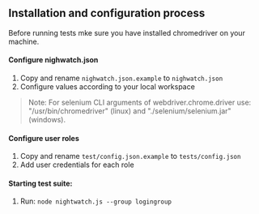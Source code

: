 ## Installation and configuration process
Before running tests mke sure you have installed chromedriver on your machine.

#### Configure nighwatch.json
1. Copy and rename `nighwatch.json.example` to `nighwatch.json`
2. Configure values according to your local workspace

> Note: For selenium CLI arguments of webdriver.chrome.driver use: "/usr/bin/chromedriver" (linux) and "./selenium/selenium.jar" (windows).

#### Configure user roles
1. Copy and rename `test/config.json.example` to `tests/config.json`
2. Add user credentials for each role

#### Starting test suite:

1. Run: `node nightwatch.js --group logingroup`

